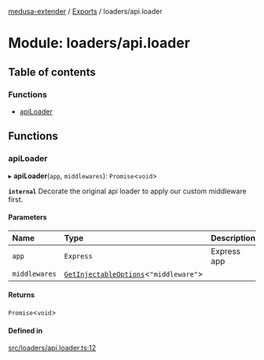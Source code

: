 [medusa-extender](../README.md) / [Exports](../modules.md) / loaders/api.loader

# Module: loaders/api.loader

## Table of contents

### Functions

- [apiLoader](loaders_api_loader.md#apiloader)

## Functions

### apiLoader

▸ **apiLoader**(`app`, `middlewares`): `Promise`<`void`\>

**`internal`**
Decorate the original api loader to apply our custom middleware first.

#### Parameters

| Name | Type | Description |
| :------ | :------ | :------ |
| `app` | `Express` | Express app |
| `middlewares` | [`GetInjectableOptions`](types.md#getinjectableoptions)<``"middleware"``\> |  |

#### Returns

`Promise`<`void`\>

#### Defined in

[src/loaders/api.loader.ts:12](https://github.com/adrien2p/medusa-extender/blob/15f0d2f/src/loaders/api.loader.ts#L12)
